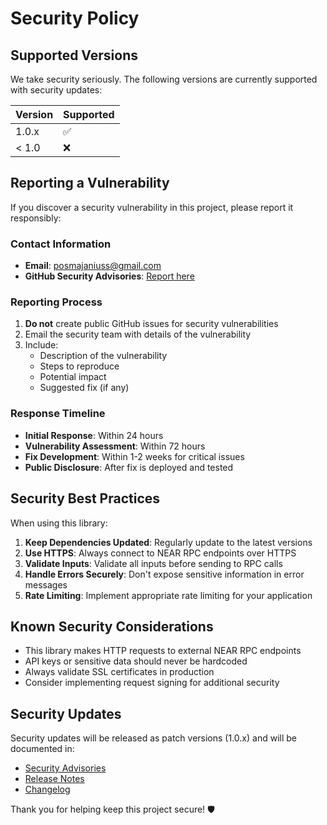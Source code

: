 # Security Policy

## Supported Versions

We take security seriously. The following versions are currently supported with security updates:

| Version | Supported          |
| ------- | ------------------ |
| 1.0.x   | :white_check_mark: |
| < 1.0   | :x:                |

## Reporting a Vulnerability

If you discover a security vulnerability in this project, please report it responsibly:

### Contact Information

- **Email**: posmajaniuss@gmail.com
- **GitHub Security Advisories**: [Report here](https://github.com/Psianturi/near-jsonrpc-kotlin-client/security/advisories/new)

### Reporting Process

1. **Do not** create public GitHub issues for security vulnerabilities
2. Email the security team with details of the vulnerability
3. Include:
   - Description of the vulnerability
   - Steps to reproduce
   - Potential impact
   - Suggested fix (if any)

### Response Timeline

- **Initial Response**: Within 24 hours
- **Vulnerability Assessment**: Within 72 hours
- **Fix Development**: Within 1-2 weeks for critical issues
- **Public Disclosure**: After fix is deployed and tested

## Security Best Practices

When using this library:

1. **Keep Dependencies Updated**: Regularly update to the latest versions
2. **Use HTTPS**: Always connect to NEAR RPC endpoints over HTTPS
3. **Validate Inputs**: Validate all inputs before sending to RPC calls
4. **Handle Errors Securely**: Don't expose sensitive information in error messages
5. **Rate Limiting**: Implement appropriate rate limiting for your application

## Known Security Considerations

- This library makes HTTP requests to external NEAR RPC endpoints
- API keys or sensitive data should never be hardcoded
- Always validate SSL certificates in production
- Consider implementing request signing for additional security

## Security Updates

Security updates will be released as patch versions (1.0.x) and will be documented in:
- [Security Advisories](https://github.com/Psianturi/near-jsonrpc-kotlin-client/security/advisories)
- [Release Notes](https://github.com/Psianturi/near-jsonrpc-kotlin-client/releases)
- [Changelog](https://github.com/Psianturi/near-jsonrpc-kotlin-client/blob/main/CHANGELOG.md)

Thank you for helping keep this project secure! 🛡️